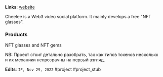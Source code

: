 **Links**: [website](https://cheelee.io/)

Cheelee is a Web3 video social platform. It mainly develops a free "NFT glasses".

### Products

NFT glasses and NFT gems

NB: Проект стоит детально разобрать, так как типов токенов несколько и их механики непрозрачны на первый взгляд.

**Edits**: `IF, Nov 29, 2022`
#project #project_stub 